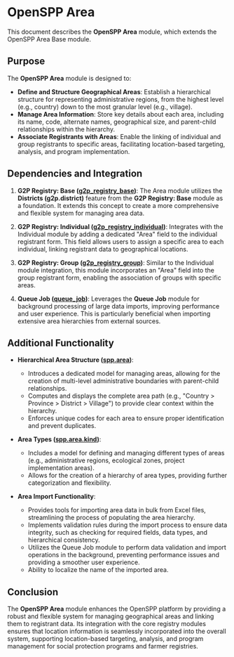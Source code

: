 # OpenSPP Area

This document describes the **OpenSPP Area** module, which extends the OpenSPP Area Base module. 

## Purpose

The **OpenSPP Area** module is designed to:

* **Define and Structure Geographical Areas**: Establish a hierarchical structure for representing administrative regions, from the highest level (e.g., country) down to the most granular level (e.g., village).
* **Manage Area Information**: Store key details about each area, including its name, code, alternate names, geographical size, and parent-child relationships within the hierarchy.
* **Associate Registrants with Areas**:  Enable the linking of individual and group registrants to specific areas, facilitating location-based targeting, analysis, and program implementation. 

## Dependencies and Integration

1. **G2P Registry: Base ([g2p_registry_base](g2p_registry_base))**:  The Area module utilizes the **Districts (g2p.district)** feature from the **G2P Registry: Base** module as a foundation. It extends this concept to create a more comprehensive and flexible system for managing area data.

2. **G2P Registry: Individual ([g2p_registry_individual](g2p_registry_individual))**: Integrates with the Individual module by adding a dedicated "Area" field to the individual registrant form. This field allows users to assign a specific area to each individual, linking registrant data to geographical locations.

3. **G2P Registry: Group ([g2p_registry_group](g2p_registry_group))**:  Similar to the Individual module integration, this module incorporates an "Area" field into the group registrant form, enabling the association of groups with specific areas.

4. **Queue Job ([queue_job](queue_job))**:  Leverages the **Queue Job** module for background processing of large data imports, improving performance and user experience. This is particularly beneficial when importing extensive area hierarchies from external sources. 

## Additional Functionality

* **Hierarchical Area Structure ([spp.area](spp.area))**: 
    * Introduces a dedicated model for managing areas, allowing for the creation of multi-level administrative boundaries with parent-child relationships.
    * Computes and displays the complete area path (e.g., "Country > Province > District > Village") to provide clear context within the hierarchy.
    * Enforces unique codes for each area to ensure proper identification and prevent duplicates.

* **Area Types ([spp.area.kind](spp.area.kind))**:
    * Includes a model for defining and managing different types of areas (e.g., administrative regions, ecological zones, project implementation areas).
    * Allows for the creation of a hierarchy of area types, providing further categorization and flexibility.

* **Area Import Functionality**:
    * Provides tools for importing area data in bulk from Excel files, streamlining the process of populating the area hierarchy.
    * Implements validation rules during the import process to ensure data integrity, such as checking for required fields, data types, and hierarchical consistency.
    * Utilizes the Queue Job module to perform data validation and import operations in the background, preventing performance issues and providing a smoother user experience.
    * Ability to localize the name of the imported area.

## Conclusion

The **OpenSPP Area** module enhances the OpenSPP platform by providing a robust and flexible system for managing geographical areas and linking them to registrant data. Its integration with the core registry modules ensures that location information is seamlessly incorporated into the overall system, supporting location-based targeting, analysis, and program management for social protection programs and farmer registries. 
